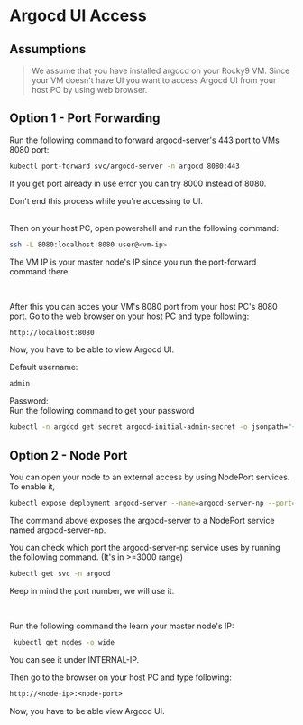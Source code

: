 # Argocd UI Access
## Assumptions
> We assume that you have installed argocd on your Rocky9 VM. Since your VM doesn't have UI you want to access Argocd UI from your host PC by using web browser.

## Option 1 - Port Forwarding

Run the following command to forward argocd-server's 443 port to VMs 8080 port:
```bash
kubectl port-forward svc/argocd-server -n argocd 8080:443
```
If you get port already in use error you can try 8000 instead of 8080.

Don't end this process while you're accessing to UI.  
<br>

Then on your host PC, open powershell and run the following command:
```bash
ssh -L 8080:localhost:8080 user@<vm-ip>
```
The VM IP is your master node's IP since you run the port-forward command there.  

<br>

After this you can acces your VM's 8080 port from your host PC's 8080 port. Go to the web browser on your host PC and type following:
```txt
http://localhost:8080
```

Now, you have to be able to view Argocd UI.

Default username:
```txt
admin
```
Password:  
Run the following command to get your password
```bash
kubectl -n argocd get secret argocd-initial-admin-secret -o jsonpath="{.data.password}" | base64 --decode ; echo
```


## Option 2 - Node Port
You can open your node to an external access by using NodePort services. To enable it,

```bash
kubectl expose deployment argocd-server --name=argocd-server-np --port=80 --target-port=8080 --type=NodePort --namespace=argocd 
```
The command above exposes the argocd-server to a NodePort service named argocd-server-np.


You can check which port the argocd-server-np service uses by running the following command. (It's in >=3000 range)
```bash
kubectl get svc -n argocd
```
Keep in mind the port number, we will use it.

<br>

Run the following command the learn your master node's IP:
```bash
 kubectl get nodes -o wide
```
You can see it under INTERNAL-IP.

Then go to the browser on your host PC and type following:
```txt
http://<node-ip>:<node-port>
```

Now, you have to be able view Argocd UI.



